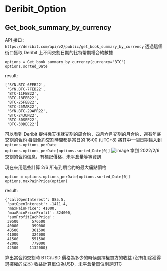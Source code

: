 # Deribit_Option

## Get_book_summary_by_currency
API 接口 : `https://deribit.com/api/v2/public/get_book_summary_by_currency` 
透過這個街口獲取 Deribit 上不同交割日期的比特幣期權合約數據
```
options = Get_book_summary_by_currency(currency='BTC')
options.sorted_Date
```
result:
```
['SYN.BTC-6FEB22',
 'SYN.BTC-7FEB22',
 'BTC-11FEB22',
 'BTC-18FEB22',
 'BTC-25FEB22',
 'BTC-25MAR22',
 'SYN.BTC-29APR22',
 'BTC-24JUN22',
 'BTC-30SEP22',
 'BTC-30DEC22']
 ```
 可以看到 Deribit 提供幾天後就交割的周合約，四月六月交割的月合約，還有年底交割的合約
 每個合約交割時間都是當日的 16:00 (UTC+8)
 將其中一個日期輸入到 `options.options_perDate`
 `options.options_perDate[options.sorted_Date[0]]`
 ![image](https://user-images.githubusercontent.com/70627447/152637814-ba55132c-eca4-4f33-adad-827ff28e67c0.png)
拿到 2022/2/6 交割的合約信息，有標記價格、未平倉量等等資訊

現在來用這些計算 2/6 所有到期合約的最大痛點價格
```
option = options.options_perDate[options.sorted_Date[0]]
options.maxPainPrice(option)
```
result:
```
{'callOpenInterest': 885.5,
 'putOpenInterest': -1411.4,
 'maxPainPrice': 41000,
 'maxPainPriceProfit': 324000,
 'sumProfitEachPrice':
 39500      576500
 40000      399000
 40500      361500
 41000      324000
 41500      551500
 42000      779000
 42500     1132000}
 ```
 算出當合約交割時 BTC/USD 價格為多少的時候選擇權買方的收益 (沒有扣除獲得選擇權的成本)
 收益計算單位為USD，未平倉量單位則是BTC
